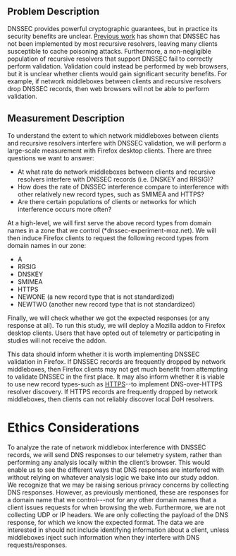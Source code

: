 ## Problem Description 
DNSSEC provides powerful cryptographic guarantees, but in practice its security benefits are unclear. [Previous work](https://www.usenix.org/system/files/conference/usenixsecurity13/sec13-paper_lian.pdf) has shown that DNSSEC has not been implemented by most recursive resolvers, leaving many clients susceptible to cache poisoning attacks. Furthermore, a non-negligible population of recursive resolvers that support DNSSEC fail to correctly perform validation. Validation could instead be performed by web browsers, but it is unclear whether clients would gain significant security benefits. For example, if network middleboxes between clients and recursive resolvers drop DNSSEC records, then web browsers will not be able to perform validation. 

## Measurement Description
To understand the extent to which network middleboxes between clients and recursive resolvers interfere with DNSSEC validation, we will perform a large-scale measurement with Firefox desktop clients. There are three questions we want to answer:

- At what rate do network middleboxes between clients and recursive resolvers interfere with DNSSEC records (i.e. DNSKEY and RRSIG)?
- How does the rate of DNSSEC interference compare to interference with other relatively new record types, such as SMIMEA and HTTPS?
- Are there certain populations of clients or networks for which interference occurs more often?

At a high-level, we will first serve the above record types from domain names in a zone that we control (\*dnssec-experiment-moz.net). We will then induce Firefox clients to request the following record types from domain names in our zone:

- A
- RRSIG
- DNSKEY
- SMIMEA
- HTTPS
- NEWONE (a new record type that is not standardized)
- NEWTWO (another new record type that is not standardized)

Finally, we will check whether we got the expected responses (or any response at all). To run this study, we will deploy a Mozilla addon to Firefox desktop clients. Users that have opted out of telemetry or participating in studies will not receive the addon.

This data should inform whether it is worth implementing DNSSEC validation in Firefox.
If DNSSEC records are frequently dropped by network middleboxes, then Firefox clients may not get much benefit from attempting to validate DNSSEC in the first place. It may also inform whether it is viable to use new record types-such as [HTTPS](https://datatracker.ietf.org/doc/draft-ietf-dnsop-svcb-https/)--to implement DNS-over-HTTPS resolver discovery. If HTTPS records are frequently dropped by network middleboxes, then clients can not reliably discover local DoH resolvers.

# Ethics Considerations
To analyze the rate of network middlebox interference with DNSSEC records, we will send DNS responses to our telemetry system, rather than performing any analysis locally within the client’s browser. This would enable us to see the different ways that DNS responses are interfered with without relying on whatever analysis logic we bake into our study addon. We recognize that we may be raising serious privacy concerns by collecting DNS responses. However, as previously mentioned, these are responses for a domain name that we control---not for any other domain names that a client issues requests for when browsing the web. Furthermore, we are not collecting UDP or IP headers. We are only collecting the payload of the DNS response, for which we know the expected format. The data we are interested in should not include identifying information about a client, unless middleboxes inject such information when they interfere with DNS requests/responses.
